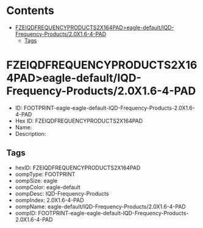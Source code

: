 



Contents
========

* [FZEIQDFREQUENCYPRODUCTS2X164PAD>eagle-default/IQD-Frequency-Products/2.0X1.6-4-PAD](#fzeiqdfrequencyproducts2x164padeagle-defaultiqd-frequency-products20x16-4-pad)
	* [Tags](#tags)

# FZEIQDFREQUENCYPRODUCTS2X164PAD>eagle-default/IQD-Frequency-Products/2.0X1.6-4-PAD

- ID: FOOTPRINT-eagle-eagle-default-IQD-Frequency-Products-2.0X1.6-4-PAD
- Hex ID: FZEIQDFREQUENCYPRODUCTS2X164PAD
- Name: 
- Description: 

## Tags

- hexID: FZEIQDFREQUENCYPRODUCTS2X164PAD
- oompType: FOOTPRINT
- oompSize: eagle
- oompColor: eagle-default
- oompDesc: IQD-Frequency-Products
- oompIndex: 2.0X1.6-4-PAD
- oompName: eagle-default/IQD-Frequency-Products/2.0X1.6-4-PAD
- oompID: FOOTPRINT-eagle-eagle-default-IQD-Frequency-Products-2.0X1.6-4-PAD
